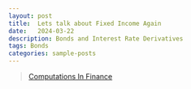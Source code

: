 ```yaml
---
layout: post
title:  Lets talk about Fixed Income Again
date:   2024-03-22 
description: Bonds and Interest Rate Derivatives
tags: Bonds
categories: sample-posts
---
```


[comment]: <> (Jean shorts raw denim Vice normcore, art party High Life PBR skateboard stumptown vinyl kitsch. Four loko meh 8-bit, tousled banh mi tilde forage Schlitz dreamcatcher twee 3 wolf moon. Chambray asymmetrical paleo salvia, sartorial umami four loko master cleanse drinking vinegar brunch. <a href="https://www.pinterest.com">Pinterest</a> DIY authentic Schlitz, hoodie Intelligentsia butcher trust fund brunch shabby chic Kickstarter forage flexitarian. Direct trade <a href="https://en.wikipedia.org/wiki/Cold-pressed_juice">cold-pressed</a> meggings stumptown plaid, pop-up taxidermy. Hoodie XOXO fingerstache scenester Echo Park. Plaid ugh Wes Anderson, freegan pug selvage fanny pack leggings pickled food truck DIY irony Banksy.)

[comment]: <> (#### Hipster list)

[comment]: <> (<ul>)

[comment]: <> (    <li>brunch</li>)

[comment]: <> (    <li>fixie</li>)

[comment]: <> (    <li>raybans</li>)

[comment]: <> (    <li>messenger bag</li>)

[comment]: <> (</ul>)

[comment]: <> (<hr>)

[comment]: <> (<hr>)

<blockquote>
    <a href="https://www.youtube.com/@ComputationsInFinance">Computations In Finance</a>
</blockquote>

